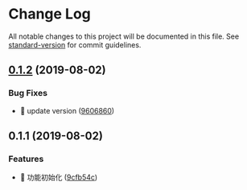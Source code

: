 # Change Log

All notable changes to this project will be documented in this file. See [standard-version](https://github.com/conventional-changelog/standard-version) for commit guidelines.

## [0.1.2](https://github.com/one-gourd/ide-model-graph/compare/v0.1.1...v0.1.2) (2019-08-02)


### Bug Fixes

* 🐛 update version ([9606860](https://github.com/one-gourd/ide-model-graph/commit/9606860))



## 0.1.1 (2019-08-02)


### Features

* 🎸 功能初始化 ([9cfb54c](https://github.com/one-gourd/ide-model-graph/commit/9cfb54c))
